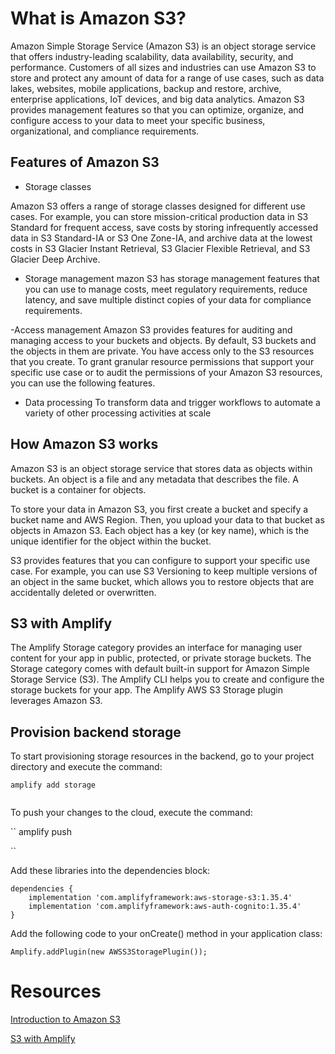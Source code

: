 # What is Amazon S3?
Amazon Simple Storage Service (Amazon S3) is an object storage service that offers industry-leading scalability, data availability, security, and performance. Customers of all sizes and industries can use Amazon S3 to store and protect any amount of data for a range of use cases, such as data lakes, websites, mobile applications, backup and restore, archive, enterprise applications, IoT devices, and big data analytics. Amazon S3 provides management features so that you can optimize, organize, and configure access to your data to meet your specific business, organizational, and compliance requirements.

## Features of Amazon S3
- Storage classes

Amazon S3 offers a range of storage classes designed for different use cases. For example, you can store mission-critical production data in S3 Standard for frequent access, save costs by storing infrequently accessed data in S3 Standard-IA or S3 One Zone-IA, and archive data at the lowest costs in S3 Glacier Instant Retrieval, S3 Glacier Flexible Retrieval, and S3 Glacier Deep Archive.

- Storage management
mazon S3 has storage management features that you can use to manage costs, meet regulatory requirements, reduce latency, and save multiple distinct copies of your data for compliance requirements. 

-Access management
Amazon S3 provides features for auditing and managing access to your buckets and objects. By default, S3 buckets and the objects in them are private. You have access only to the S3 resources that you create. To grant granular resource permissions that support your specific use case or to audit the permissions of your Amazon S3 resources, you can use the following features.

- Data processing
To transform data and trigger workflows to automate a variety of other processing activities at scale

## How Amazon S3 works

Amazon S3 is an object storage service that stores data as objects within buckets. An object is a file and any metadata that describes the file. A bucket is a container for objects.

To store your data in Amazon S3, you first create a bucket and specify a bucket name and AWS Region. Then, you upload your data to that bucket as objects in Amazon S3. Each object has a key (or key name), which is the unique identifier for the object within the bucket.

S3 provides features that you can configure to support your specific use case. For example, you can use S3 Versioning to keep multiple versions of an object in the same bucket, which allows you to restore objects that are accidentally deleted or overwritten.

## S3 with Amplify
The Amplify Storage category provides an interface for managing user content for your app in public, protected, or private storage buckets. The Storage category comes with default built-in support for Amazon Simple Storage Service (S3). The Amplify CLI helps you to create and configure the storage buckets for your app. The Amplify AWS S3 Storage plugin leverages Amazon S3.


## Provision backend storage
To start provisioning storage resources in the backend, go to your project directory and execute the command:


```
amplify add storage


```

To push your changes to the cloud, execute the command:


``
amplify push

``

Add these libraries into the dependencies block:

```
dependencies {
    implementation 'com.amplifyframework:aws-storage-s3:1.35.4'
    implementation 'com.amplifyframework:aws-auth-cognito:1.35.4'
}

```

Add the following code to your onCreate() method in your application class:


```
Amplify.addPlugin(new AWSS3StoragePlugin());

```

# Resources
 [Introduction to Amazon S3](https://docs.aws.amazon.com/AmazonS3/latest/userguide/Welcome.html)
 
  [S3 with Amplify](https://docs.amplify.aws/lib/storage/getting-started/q/platform/android/#initialize-amplify-storage)

